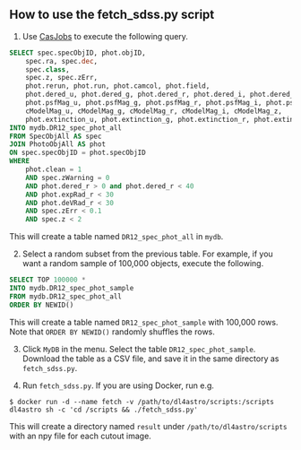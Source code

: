 ## How to use the fetch\_sdss.py script

1. Use [CasJobs](http://skyserver.sdss.org/casjobs/) to execute the following query.
  ```sql
  SELECT spec.specObjID, phot.objID,
      spec.ra, spec.dec,
      spec.class,
      spec.z, spec.zErr,
      phot.rerun, phot.run, phot.camcol, phot.field,
      phot.dered_u, phot.dered_g, phot.dered_r, phot.dered_i, phot.dered_z,
      phot.psfMag_u, phot.psfMag_g, phot.psfMag_r, phot.psfMag_i, phot.psfMag_z,
      cModelMag_u, cModelMag_g, cModelMag_r, cModelMag_i, cModelMag_z,
      phot.extinction_u, phot.extinction_g, phot.extinction_r, phot.extinction_i, phot.extinction_z
  INTO mydb.DR12_spec_phot_all
  FROM SpecObjAll AS spec
  JOIN PhotoObjAll AS phot
  ON spec.specObjID = phot.specObjID
  WHERE
      phot.clean = 1
      AND spec.zWarning = 0
      AND phot.dered_r > 0 and phot.dered_r < 40
      AND phot.expRad_r < 30
      AND phot.deVRad_r < 30
      AND spec.zErr < 0.1
      AND spec.z < 2
  ```
  This will create a table named `DR12_spec_phot_all` in `mydb`.

2. Select a random subset from the previous table. For example, if you want a
  random sample of 100,000 objects, execute the following.
  ```sql
  SELECT TOP 100000 *
  INTO mydb.DR12_spec_phot_sample
  FROM mydb.DR12_spec_phot_all
  ORDER BY NEWID()
  ```
  This will create a table named `DR12_spec_phot_sample` with 100,000 rows.
  Note that `ORDER BY NEWID()` randomly shuffles the rows.

3. Click `MyDB` in the menu. Select the table `DR12_spec_phot_sample`.
  Download the table as a CSV file, and save it in the same directory as
  `fetch_sdss.py`.

4. Run `fetch_sdss.py`. If you are using Docker, run e.g.
  ```shell
  $ docker run -d --name fetch -v /path/to/dl4astro/scripts:/scripts dl4astro sh -c 'cd /scripts && ./fetch_sdss.py'
  ```
  This will create a directory named `result` under `/path/to/dl4astro/scripts`
  with an npy file for each cutout image.
